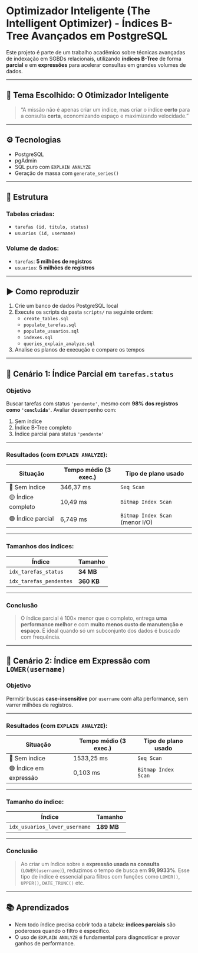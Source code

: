 # Optimizador Inteligente (The Intelligent Optimizer) - Índices B-Tree Avançados em PostgreSQL

Este projeto é parte de um trabalho acadêmico sobre técnicas avançadas de indexação em SGBDs relacionais, utilizando **índices B-Tree** de forma **parcial** e em **expressões** para acelerar consultas em grandes volumes de dados.

---

## 📌 Tema Escolhido: **O Otimizador Inteligente**

> “A missão não é apenas criar um índice, mas criar o índice **certo** para a consulta **certa**, economizando espaço e maximizando velocidade.”

---

## ⚙️ Tecnologias

- PostgreSQL
- pgAdmin
- SQL puro com `EXPLAIN ANALYZE`
- Geração de massa com `generate_series()`

---

## 📁 Estrutura

### Tabelas criadas:

- `tarefas (id, titulo, status)`
- `usuarios (id, username)`

### Volume de dados:

- `tarefas`: **5 milhões de registros**
- `usuarios`: **5 milhões de registros**

---

## ▶️ Como reproduzir

1. Crie um banco de dados PostgreSQL local
2. Execute os scripts da pasta `scripts/` na seguinte ordem:
   - `create_tables.sql`
   - `populate_tarefas.sql`
   - `populate_usuarios.sql`
   - `indexes.sql`
   - `queries_explain_analyze.sql`
3. Analise os planos de execução e compare os tempos

---

## 🧪 Cenário 1: Índice Parcial em `tarefas.status`

### Objetivo

Buscar tarefas com status `'pendente'`, mesmo com **98% dos registros como `'concluida'`**. Avaliar desempenho com:

1. Sem índice
2. Índice B-Tree completo
3. Índice parcial para status `'pendente'`

---

### Resultados (com `EXPLAIN ANALYZE`):

| Situação           | Tempo médio (3 exec.) | Tipo de plano usado             |
| ------------------ | --------------------- | ------------------------------- |
| 🔴 Sem índice      | 346,37 ms             | `Seq Scan`                      |
| 🟡 Índice completo | 10,49 ms              | `Bitmap Index Scan`             |
| 🟢 Índice parcial  | 6,749 ms              | `Bitmap Index Scan` (menor I/O) |

---

### Tamanhos dos índices:

| Índice                  | Tamanho    |
| ----------------------- | ---------- |
| `idx_tarefas_status`    | **34 MB**  |
| `idx_tarefas_pendentes` | **360 KB** |

---

### Conclusão

> O índice parcial é 100× menor que o completo, entrega **uma performance melhor** e com **muito menos custo de manutenção e espaço**. É ideal quando só um subconjunto dos dados é buscado com frequência.

---

## 🧪 Cenário 2: Índice em Expressão com `LOWER(username)`

### Objetivo

Permitir buscas **case-insensitive** por `username` com alta performance, sem varrer milhões de registros.

---

### Resultados (com `EXPLAIN ANALYZE`):

| Situação               | Tempo médio (3 exec.) | Tipo de plano usado |
| ---------------------- | --------------------- | ------------------- |
| 🔴 Sem índice          | 1533,25 ms            | `Seq Scan`          |
| 🟢 Índice em expressão | 0,103 ms              | `Bitmap Index Scan` |

---

### Tamanho do índice:

| Índice                        | Tamanho    |
| ----------------------------- | ---------- |
| `idx_usuarios_lower_username` | **189 MB** |

---

### Conclusão

> Ao criar um índice sobre a **expressão usada na consulta** (`LOWER(username)`), reduzimos o tempo de busca em **99,9933%**. Esse tipo de índice é essencial para filtros com funções como `LOWER()`, `UPPER()`, `DATE_TRUNC()` etc.

---

## 📚 Aprendizados

- Nem todo índice precisa cobrir toda a tabela: **índices parciais** são poderosos quando o filtro é específico.
- O uso de `EXPLAIN ANALYZE` é fundamental para diagnosticar e provar ganhos de performance.
